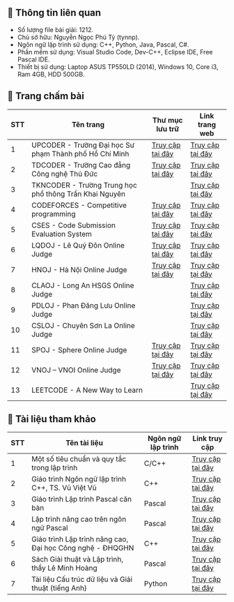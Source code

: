 ## 📑 Thông tin liên quan
- Số lượng file bài giải: 1212.
- Chủ sở hữu: Nguyễn Ngọc Phú Tỷ (tynnp).
- Ngôn ngữ lập trình sử dụng: C++, Python, Java, Pascal, C#.
- Phần mềm sử dụng: Visual Studio Code, Dev-C++, Eclipse IDE, Free Pascal IDE.
- Thiết bị sử dụng: Laptop ASUS TP550LD (2014), Windows 10, Core i3, Ram 4GB, HDD 500GB.

## 📰 Trang chấm bài
| STT | Tên trang | Thư mục lưu trữ | Link trang web |
| --- | --------- | --------------- | -------------- |
| 1 | UPCODER - Trường Đại học Sư phạm Thành phố Hồ Chí Minh| [Truy cập tại đây](https://github.com/tynnp/practice/tree/main/UPCODER) | [Truy cập tại đây](http://upcoder.xyz/) |
| 2 | TDCODER - Trường Cao đẳng Công nghệ Thủ Đức| [Truy cập tại đây](https://github.com/tynnp/practice/tree/main/TDCODER) | [Truy cập tại đây](http://tdc.upcoder.xyz/) |
| 3 | TKNCODER - Trường Trung học phổ thông Trần Khai Nguyên| | [Truy cập tại đây](http://tkncoder.net/) |
| 4 | CODEFORCES - Competitive programming | [Truy cập tại đây](https://github.com/tynnp/practice/tree/main/CODEFORCES) | [Truy cập tại đây](https://codeforces.com/) |
| 5 | CSES - Code Submission Evaluation System | [Truy cập tại đây](https://github.com/tynnp/practice/tree/main/CSES) | [Truy cập tại đây](https://cses.fi/) |
| 6 | LQDOJ - Lê Quý Đôn Online Judge | [Truy cập tại đây](https://github.com/tynnp/practice/tree/main/LQDOJ) | [Truy cập tại đây](https://lqdoj.edu.vn/) |
| 7 | HNOJ - Hà Nội Online Judge | [Truy cập tại đây](https://github.com/tynnp/practice/tree/main/HNOJ) | [Truy cập tại đây](https://hnoj.edu.vn/) |
| 8 | CLAOJ - Long An HSGS Online Judge | | [Truy cập tại đây](https://claoj.edu.vn/) |
| 9 | PDLOJ - Phan Đăng Lưu Online Judge | | [Truy cập tại đây](http://phandangluu.online/) |
| 10 | CSLOJ - Chuyên Sơn La Online Judge | | [Truy cập tại đây](http://csloj.ddns.net/)
| 11 | SPOJ - Sphere Online Judge | [Truy cập tại đây](https://github.com/tynnp/practice/tree/main/SPOJ) | [Truy cập tại đây](https://www.spoj.com/) |
| 12 | VNOJ – VNOI Online Judge | [Truy cập tại đây](https://github.com/tynnp/practice/tree/main/VNOJ) | [Truy cập tại đây](https://oj.vnoi.info/) |
| 13 | LEETCODE - A New Way to Learn | | [Truy cập tại đây](https://leetcode.com/) |

## 📖 Tài liệu tham khảo
| STT | Tên tài liệu | Ngôn ngữ lập trình | Link truy cập |
| --- | ------------ | ------------------ | ------------- |
| 1 | Một số tiêu chuẩn và quy tắc trong lập trình | C/C++ | [Truy cập tại đây](https://drive.google.com/file/d/1FT-mRXZp9MxwrRVJgp7JliGQ2LeXghqQ/view?usp=drive_link) |
| 2 | Giáo trình Ngôn ngữ lập trình C++, TS. Vũ Việt Vũ | C++ | [Truy cập tại đây](https://drive.google.com/file/d/1irk1Zmyggyqnet68xD19pWMtEGtoJ-8S/view?usp=drive_link) |
| 3 | Giáo trình Lập trình Pascal căn bản | Pascal | [Truy cập tại đây](https://drive.google.com/file/d/1kTKOl0WyELjz3CaCaYPqdeCCukmxp1ZS/view?usp=drive_link) |
| 4 | Lập trình nâng cao trên ngôn ngữ Pascal | Pascal | [Truy cập tại đây](https://drive.google.com/file/d/1UGS2blij3ckfGVV8oRZGrig2HrghVXhF/view?usp=drive_link) |
| 5 | Giáo trình Lập trình nâng cao, Đại học Công nghệ - ĐHQGHN | C++ | [Truy cập tại đây](https://drive.google.com/file/d/1ryjaKFNL0EkQvhu8S5TuKqResflmkqdf/view?usp=drive_link) |
| 6 | Sách Giải thuật và Lập trình, thầy Lê Minh Hoàng | Pascal | [Truy cập tại đây](https://drive.google.com/file/d/1KFlo3yf20CgijqOF_ipvKquQS-OFT_j5/view?usp=drive_link) |
| 7 | Tài liệu Cấu trúc dữ liệu và Giải thuật (tiếng Anh) | Python | [Truy cập tại đây](https://drive.google.com/file/d/138uYTcWdgXKOEqF_8rw14y03szUDjmlD/view?usp=drive_link) |
